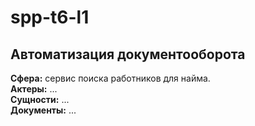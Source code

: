 # spp-t6-l1

## Автоматизация документооборота

**Сфера:** сервис поиска работников для найма.  
**Актеры:** ...  
**Сущности:** ...  
**Документы:** ...  
